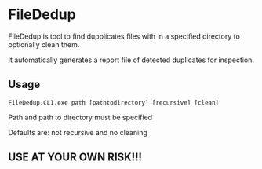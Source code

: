 # FileDedup

FileDedup is tool to find dupplicates files with in a specified directory to optionally clean them.

It automatically generates a report file of detected duplicates for inspection.

## Usage

```FileDedup.CLI.exe path [pathtodirectory] [recursive] [clean]```

Path and path to directory must be specified

Defaults are: not recursive and no cleaning
    
## USE AT YOUR OWN RISK!!!